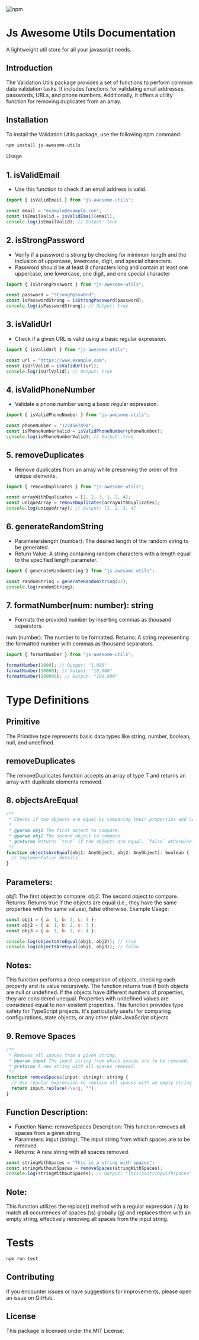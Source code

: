 ![npm](https://github.com/apoorvsingh15/js-awesome-utils/assets/26206845/348f2405-7f6f-42ff-8485-4041e1e5d644)
# Js Awesome Utils Documentation

A lightweight util store for all your javascript needs.

## Introduction

The Validation Utils package provides a set of functions to perform common data validation tasks. It includes functions for validating email addresses, passwords, URLs, and phone numbers. Additionally, it offers a utility function for removing duplicates from an array.

## Installation

To install the Validation Utils package, use the following npm command:

```js
npm install js-awesome-utils
```

Usage

## 1. isValidEmail

- Use this function to check if an email address is valid.

```js
import { isValidEmail } from "js-awesome-utils";

const email = "example@example.com";
const isEmailValid = isValidEmail(email);
console.log(isEmailValid); // Output: true
```

## 2. isStrongPassword

- Verify if a password is strong by checking for minimum length and the inclusion of uppercase, lowercase, digit, and special characters.
- Password should be at least 8 characters long and contain at least one uppercase, one lowercase, one digit, and one special character

```js
import { isStrongPassword } from "js-awesome-utils";

const password = "StrongP@ssw0rd";
const isPasswordStrong = isStrongPassword(password);
console.log(isPasswordStrong); // Output: true
```

## 3. isValidUrl

- Check if a given URL is valid using a basic regular expression.

```js
import { isValidUrl } from "js-awesome-utils";

const url = "https://www.example.com";
const isUrlValid = isValidUrl(url);
console.log(isUrlValid); // Output: true
```

## 4. isValidPhoneNumber

- Validate a phone number using a basic regular expression.

```js
import { isValidPhoneNumber } from "js-awesome-utils";

const phoneNumber = "1234567890";
const isPhoneNumberValid = isValidPhoneNumber(phoneNumber);
console.log(isPhoneNumberValid); // Output: true
```

## 5. removeDuplicates

- Remove duplicates from an array while preserving the order of the unique elements.

```js
import { removeDuplicates } from "js-awesome-utils";

const arrayWithDuplicates = [1, 2, 3, 1, 2, 4];
const uniqueArray = removeDuplicates(arrayWithDuplicates);
console.log(uniqueArray); // Output: [1, 2, 3, 4]
```

## 6. generateRandomString

- Parameterslength (number): The desired length of the random string to be generated.
- Return Value: A string containing random characters with a length equal to the specified length parameter.

```js
import { generateRandomString } from "js-awesome-utils";

const randomString = generateRandomString(12);
console.log(randomString);
```

## 7. formatNumber(num: number): string

- Formats the provided number by inserting commas as thousand separators.

num (number): The number to be formatted.
Returns: A string representing the formatted number with commas as thousand separators.

```js
import { formatNumber } from "js-awesome-utils";

formatNumber(1000); // Output: "1,000"
formatNumber(10000); // Output: "10,000"
formatNumber(100000); // Output: "100,000"
```

# Type Definitions

## Primitive

The Primitive type represents basic data types like string, number, boolean, null, and undefined.

## removeDuplicates<T>

The removeDuplicates function accepts an array of type T and returns an array with duplicate elements removed.

## 8. objectsAreEqual

```js
/**
 * Checks if two objects are equal by comparing their properties and values.
 *
 * @param obj1 The first object to compare.
 * @param obj2 The second object to compare.
 * @returns Returns `true` if the objects are equal, `false` otherwise.
 */
function objectsAreEqual(obj1: AnyObject, obj2: AnyObject): boolean {
  // Implementation details...
}
```

## Parameters:

obj1: The first object to compare.
obj2: The second object to compare.
Returns:
Returns true if the objects are equal (i.e., they have the same properties with the same values), false otherwise.
Example Usage:

```js
const obj1 = { a: 1, b: 2, c: 3 };
const obj2 = { a: 1, b: 2, c: 3 };
const obj3 = { a: 1, b: 2, c: 4 };

console.log(objectsAreEqual(obj1, obj2)); // true
console.log(objectsAreEqual(obj1, obj3)); // false
```

## Notes:

This function performs a deep comparison of objects, checking each property and its value recursively.
The function returns true if both objects are null or undefined.
If the objects have different numbers of properties, they are considered unequal.
Properties with undefined values are considered equal to non-existent properties.
This function provides type safety for TypeScript projects.
It's particularly useful for comparing configurations, state objects, or any other plain JavaScript objects.

## 9. Remove Spaces

```js
/**
 * Removes all spaces from a given string.
 * @param input The input string from which spaces are to be removed.
 * @returns A new string with all spaces removed.
 */
function removeSpaces(input: string): string {
  // Use regular expression to replace all spaces with an empty string
  return input.replace(/\s/g, "");
}
```

## Function Description:

- Function Name: removeSpaces
  Description: This function removes all spaces from a given string.
- Parameters:
  input (string): The input string from which spaces are to be removed.
- Returns: A new string with all spaces removed.

```js
const stringWithSpaces = "This is a string with spaces";
const stringWithoutSpaces = removeSpaces(stringWithSpaces);
console.log(stringWithoutSpaces); // Output: "Thisisastringwithspaces"
```

## Note:

This function utilizes the replace() method with a regular expression / /g to match all occurrences of spaces (\s) globally (g) and replaces them with an empty string, effectively removing all spaces from the input string.

# Tests

```js
npm run test
```

## Contributing

If you encounter issues or have suggestions for improvements, please open an issue on GitHub.

## License

This package is licensed under the MIT License.
